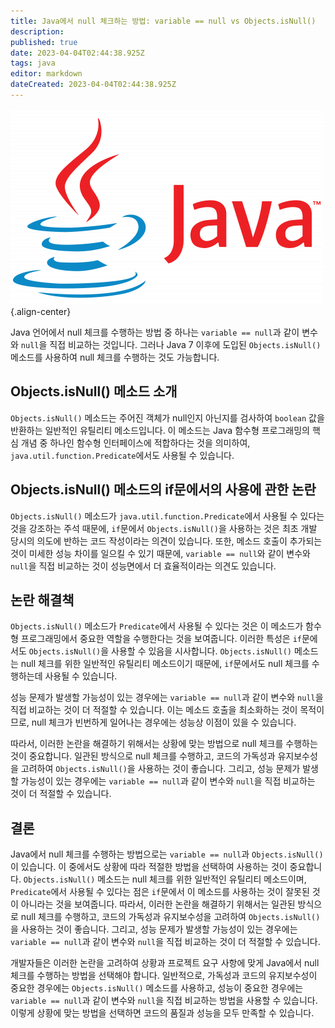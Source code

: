```yaml
---
title: Java에서 null 체크하는 방법: variable == null vs Objects.isNull()
description: 
published: true
date: 2023-04-04T02:44:38.925Z
tags: java
editor: markdown
dateCreated: 2023-04-04T02:44:38.925Z
---
```



![java-logo.png](/java-logo.png){.align-center}

Java 언어에서 null 체크를 수행하는 방법 중 하나는 `variable == null`과 같이 변수와 `null`을 직접 비교하는 것입니다. 그러나 Java 7 이후에 도입된 `Objects.isNull()` 메소드를 사용하여 null 체크를 수행하는 것도 가능합니다.

## Objects.isNull() 메소드 소개

`Objects.isNull()` 메소드는 주어진 객체가 null인지 아닌지를 검사하여 `boolean` 값을 반환하는 일반적인 유틸리티 메소드입니다. 이 메소드는 Java 함수형 프로그래밍의 핵심 개념 중 하나인 함수형 인터페이스에 적합하다는 것을 의미하여, `java.util.function.Predicate`에서도 사용될 수 있습니다.

## Objects.isNull() 메소드의 if문에서의 사용에 관한 논란

`Objects.isNull()` 메소드가 `java.util.function.Predicate`에서 사용될 수 있다는 것을 강조하는 주석 때문에, `if`문에서 `Objects.isNull()`을 사용하는 것은 최초 개발 당시의 의도에 반하는 코드 작성이라는 의견이 있습니다. 또한, 메소드 호출이 추가되는 것이 미세한 성능 차이를 일으킬 수 있기 때문에, `variable == null`와 같이 변수와 `null`을 직접 비교하는 것이 성능면에서 더 효율적이라는 의견도 있습니다.

## 논란 해결책

`Objects.isNull()` 메소드가 `Predicate`에서 사용될 수 있다는 것은 이 메소드가 함수형 프로그래밍에서 중요한 역할을 수행한다는 것을 보여줍니다. 이러한 특성은 `if`문에서도 `Objects.isNull()`을 사용할 수 있음을 시사합니다. `Objects.isNull()` 메소드는 null 체크를 위한 일반적인 유틸리티 메소드이기 때문에, `if`문에서도 null 체크를 수행하는데 사용될 수 있습니다.

성능 문제가 발생할 가능성이 있는 경우에는 `variable == null`과 같이 변수와 `null`을 직접 비교하는 것이 더 적절할 수 있습니다. 이는 메소드 호출을 최소화하는 것이 목적이므로, null 체크가 빈번하게 일어나는 경우에는 성능상 이점이 있을 수 있습니다.

따라서, 이러한 논란을 해결하기 위해서는 상황에 맞는 방법으로 null 체크를 수행하는 것이 중요합니다. 일관된 방식으로 null 체크를 수행하고, 코드의 가독성과 유지보수성을 고려하여 `Objects.isNull()`을 사용하는 것이 좋습니다. 그리고, 성능 문제가 발생할 가능성이 있는 경우에는 `variable == null`과 같이 변수와 `null`을 직접 비교하는 것이 더 적절할 수 있습니다.

## 결론

Java에서 null 체크를 수행하는 방법으로는 `variable == null`과 `Objects.isNull()`이 있습니다. 이 중에서도 상황에 따라 적절한 방법을 선택하여 사용하는 것이 중요합니다. `Objects.isNull()` 메소드는 null 체크를 위한 일반적인 유틸리티 메소드이며, `Predicate`에서 사용될 수 있다는 점은 `if`문에서 이 메소드를 사용하는 것이 잘못된 것이 아니라는 것을 보여줍니다. 따라서, 이러한 논란을 해결하기 위해서는 일관된 방식으로 null 체크를 수행하고, 코드의 가독성과 유지보수성을 고려하여 `Objects.isNull()`을 사용하는 것이 좋습니다. 그리고, 성능 문제가 발생할 가능성이 있는 경우에는 `variable == null`과 같이 변수와 `null`을 직접 비교하는 것이 더 적절할 수 있습니다.

개발자들은 이러한 논란을 고려하여 상황과 프로젝트 요구 사항에 맞게 Java에서 null 체크를 수행하는 방법을 선택해야 합니다. 일반적으로, 가독성과 코드의 유지보수성이 중요한 경우에는 `Objects.isNull()` 메소드를 사용하고, 성능이 중요한 경우에는 `variable == null`과 같이 변수와 `null`을 직접 비교하는 방법을 사용할 수 있습니다. 이렇게 상황에 맞는 방법을 선택하면 코드의 품질과 성능을 모두 만족할 수 있습니다.

